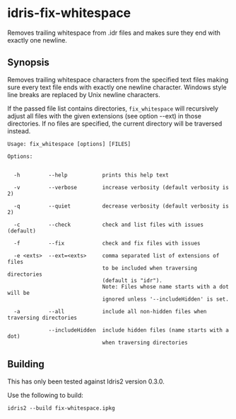 # idris-fix-whitespace
Removes trailing whitespace from .idr files and makes sure they
end with exactly one newline.

## Synopsis
Removes trailing whitespace characters from the specified
text files making sure every text file ends with exactly one
newline character. Windows style line breaks are replaced
by Unix newline characters.

If the passed file list contains directories, `fix_whitespace`
will recursively adjust all files with the given extensions
(see option --ext) in those directories. If no files are
specified, the current directory will be traversed instead.

```
Usage: fix_whitespace [options] [FILES]

Options:


  -h         --help           prints this help text

  -v         --verbose        increase verbosity (default verbosity is 2)

  -q         --quiet          decrease verbosity (default verbosity is 2)

  -c         --check          check and list files with issues (default)

  -f         --fix            check and fix files with issues

  -e <exts>  --ext=<exts>     comma separated list of extensions of files
                              to be included when traversing directories
                              (default is "idr").
                              Note: Files whose name starts with a dot will be
                              ignored unless '--includeHidden' is set.

  -a         --all            include all non-hidden files when traversing directories

             --includeHidden  include hidden files (name starts with a dot)
                              when traversing directories
```

## Building
This has only been tested against Idris2 version 0.3.0.

Use the following to build:

```
idris2 --build fix-whitespace.ipkg
```
